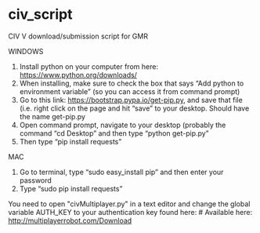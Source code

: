 # civ_script
CIV V download/submission script for GMR

WINDOWS
1. Install python on your computer from here: https://www.python.org/downloads/
2. When installing, make sure to check the box that says “Add python to environment variable” (so you can access it from command prompt)
3. Go to this link: https://bootstrap.pypa.io/get-pip.py, and save that file (i.e. right click on the page and hit “save” to your desktop. Should have the name get-pip.py
4. Open command prompt, navigate to your desktop (probably the command “cd Desktop” and then type “python get-pip.py”
5. Then type “pip install requests”

MAC
1. Go to terminal, type “sudo easy_install pip” and then enter your password
2. Type “sudo pip install requests”

You need to open "civMultiplayer.py" in a text editor and change the global variable AUTH_KEY to your authentication key found here: # Available here: http://multiplayerrobot.com/Download